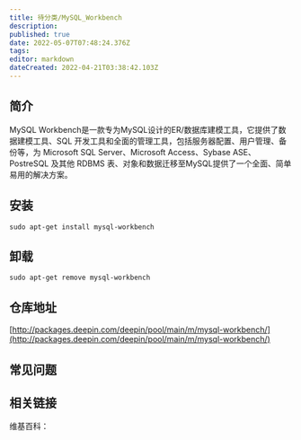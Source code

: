 ```yaml
---
title: 待分类/MySQL_Workbench
description: 
published: true
date: 2022-05-07T07:48:24.376Z
tags: 
editor: markdown
dateCreated: 2022-04-21T03:38:42.103Z
---
```


## 简介

MySQL Workbench是一款专为MySQL设计的ER/数据库建模工具，它提供了数据建模工具、SQL 开发工具和全面的管理工具，包括服务器配置、用户管理、备份等，为 Microsoft SQL Server、Microsoft Access、Sybase ASE、PostreSQL 及其他 RDBMS 表、对象和数据迁移至MySQL提供了一个全面、简单易用的解决方案。

## 安装

`sudo apt-get install mysql-workbench`

## 卸载

`sudo apt-get remove mysql-workbench`

## 仓库地址

[http://packages.deepin.com/deepin/pool/main/m/mysql-workbench/](http://packages.deepin.com/deepin/pool/main/m/mysql-workbench/)


## 常见问题


## 相关链接

维基百科：